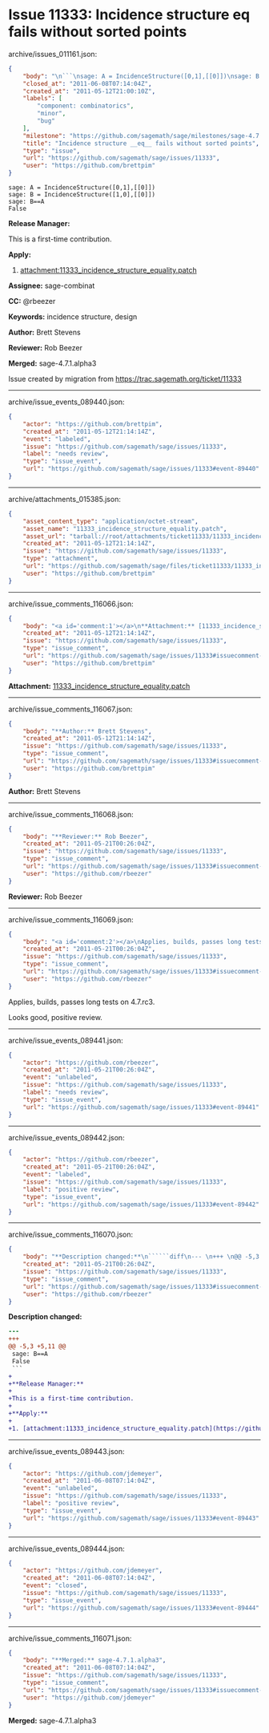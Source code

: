 # Issue 11333: Incidence structure __eq__ fails without sorted points

archive/issues_011161.json:
```json
{
    "body": "\n```\nsage: A = IncidenceStructure([0,1],[[0]])\nsage: B = IncidenceStructure([1,0],[[0]])\nsage: B==A\nFalse\n```\n\n**Release Manager:**\n\nThis is a first-time contribution.\n\n**Apply:**\n\n1. [attachment:11333_incidence_structure_equality.patch](https://github.com/sagemath/sage/files/ticket11333/11333_incidence_structure_equality.patch)\n\n**Assignee:** sage-combinat\n\n**CC:**  @rbeezer\n\n**Keywords:** incidence structure, design\n\n**Author:** Brett Stevens\n\n**Reviewer:** Rob Beezer\n\n**Merged:** sage-4.7.1.alpha3\n\nIssue created by migration from https://trac.sagemath.org/ticket/11333\n\n",
    "closed_at": "2011-06-08T07:14:04Z",
    "created_at": "2011-05-12T21:00:10Z",
    "labels": [
        "component: combinatorics",
        "minor",
        "bug"
    ],
    "milestone": "https://github.com/sagemath/sage/milestones/sage-4.7.1",
    "title": "Incidence structure __eq__ fails without sorted points",
    "type": "issue",
    "url": "https://github.com/sagemath/sage/issues/11333",
    "user": "https://github.com/brettpim"
}
```

```
sage: A = IncidenceStructure([0,1],[[0]])
sage: B = IncidenceStructure([1,0],[[0]])
sage: B==A
False
```

**Release Manager:**

This is a first-time contribution.

**Apply:**

1. [attachment:11333_incidence_structure_equality.patch](https://github.com/sagemath/sage/files/ticket11333/11333_incidence_structure_equality.patch)

**Assignee:** sage-combinat

**CC:**  @rbeezer

**Keywords:** incidence structure, design

**Author:** Brett Stevens

**Reviewer:** Rob Beezer

**Merged:** sage-4.7.1.alpha3

Issue created by migration from https://trac.sagemath.org/ticket/11333





---

archive/issue_events_089440.json:
```json
{
    "actor": "https://github.com/brettpim",
    "created_at": "2011-05-12T21:14:14Z",
    "event": "labeled",
    "issue": "https://github.com/sagemath/sage/issues/11333",
    "label": "needs review",
    "type": "issue_event",
    "url": "https://github.com/sagemath/sage/issues/11333#event-89440"
}
```



---

archive/attachments_015385.json:
```json
{
    "asset_content_type": "application/octet-stream",
    "asset_name": "11333_incidence_structure_equality.patch",
    "asset_url": "tarball://root/attachments/ticket11333/11333_incidence_structure_equality.patch",
    "created_at": "2011-05-12T21:14:14Z",
    "issue": "https://github.com/sagemath/sage/issues/11333",
    "type": "attachment",
    "url": "https://github.com/sagemath/sage/files/ticket11333/11333_incidence_structure_equality.patch",
    "user": "https://github.com/brettpim"
}
```



---

archive/issue_comments_116066.json:
```json
{
    "body": "<a id='comment:1'></a>\n**Attachment:** [11333_incidence_structure_equality.patch](https://github.com/sagemath/sage/files/ticket11333/11333_incidence_structure_equality.patch)",
    "created_at": "2011-05-12T21:14:14Z",
    "issue": "https://github.com/sagemath/sage/issues/11333",
    "type": "issue_comment",
    "url": "https://github.com/sagemath/sage/issues/11333#issuecomment-116066",
    "user": "https://github.com/brettpim"
}
```

<a id='comment:1'></a>
**Attachment:** [11333_incidence_structure_equality.patch](https://github.com/sagemath/sage/files/ticket11333/11333_incidence_structure_equality.patch)



---

archive/issue_comments_116067.json:
```json
{
    "body": "**Author:** Brett Stevens",
    "created_at": "2011-05-12T21:14:14Z",
    "issue": "https://github.com/sagemath/sage/issues/11333",
    "type": "issue_comment",
    "url": "https://github.com/sagemath/sage/issues/11333#issuecomment-116067",
    "user": "https://github.com/brettpim"
}
```

**Author:** Brett Stevens



---

archive/issue_comments_116068.json:
```json
{
    "body": "**Reviewer:** Rob Beezer",
    "created_at": "2011-05-21T00:26:04Z",
    "issue": "https://github.com/sagemath/sage/issues/11333",
    "type": "issue_comment",
    "url": "https://github.com/sagemath/sage/issues/11333#issuecomment-116068",
    "user": "https://github.com/rbeezer"
}
```

**Reviewer:** Rob Beezer



---

archive/issue_comments_116069.json:
```json
{
    "body": "<a id='comment:2'></a>\nApplies, builds, passes long tests on 4.7.rc3.\n\nLooks good, positive review.",
    "created_at": "2011-05-21T00:26:04Z",
    "issue": "https://github.com/sagemath/sage/issues/11333",
    "type": "issue_comment",
    "url": "https://github.com/sagemath/sage/issues/11333#issuecomment-116069",
    "user": "https://github.com/rbeezer"
}
```

<a id='comment:2'></a>
Applies, builds, passes long tests on 4.7.rc3.

Looks good, positive review.



---

archive/issue_events_089441.json:
```json
{
    "actor": "https://github.com/rbeezer",
    "created_at": "2011-05-21T00:26:04Z",
    "event": "unlabeled",
    "issue": "https://github.com/sagemath/sage/issues/11333",
    "label": "needs review",
    "type": "issue_event",
    "url": "https://github.com/sagemath/sage/issues/11333#event-89441"
}
```



---

archive/issue_events_089442.json:
```json
{
    "actor": "https://github.com/rbeezer",
    "created_at": "2011-05-21T00:26:04Z",
    "event": "labeled",
    "issue": "https://github.com/sagemath/sage/issues/11333",
    "label": "positive review",
    "type": "issue_event",
    "url": "https://github.com/sagemath/sage/issues/11333#event-89442"
}
```



---

archive/issue_comments_116070.json:
```json
{
    "body": "**Description changed:**\n``````diff\n--- \n+++ \n@@ -5,3 +5,11 @@\n sage: B==A\n False\n ```\n+\n+**Release Manager:**\n+\n+This is a first-time contribution.\n+\n+**Apply:**\n+\n+1. [attachment:11333_incidence_structure_equality.patch](https://github.com/sagemath/sage/files/ticket11333/11333_incidence_structure_equality.patch)\n``````\n",
    "created_at": "2011-05-21T00:26:04Z",
    "issue": "https://github.com/sagemath/sage/issues/11333",
    "type": "issue_comment",
    "url": "https://github.com/sagemath/sage/issues/11333#issuecomment-116070",
    "user": "https://github.com/rbeezer"
}
```

**Description changed:**
``````diff
--- 
+++ 
@@ -5,3 +5,11 @@
 sage: B==A
 False
 ```
+
+**Release Manager:**
+
+This is a first-time contribution.
+
+**Apply:**
+
+1. [attachment:11333_incidence_structure_equality.patch](https://github.com/sagemath/sage/files/ticket11333/11333_incidence_structure_equality.patch)
``````




---

archive/issue_events_089443.json:
```json
{
    "actor": "https://github.com/jdemeyer",
    "created_at": "2011-06-08T07:14:04Z",
    "event": "unlabeled",
    "issue": "https://github.com/sagemath/sage/issues/11333",
    "label": "positive review",
    "type": "issue_event",
    "url": "https://github.com/sagemath/sage/issues/11333#event-89443"
}
```



---

archive/issue_events_089444.json:
```json
{
    "actor": "https://github.com/jdemeyer",
    "created_at": "2011-06-08T07:14:04Z",
    "event": "closed",
    "issue": "https://github.com/sagemath/sage/issues/11333",
    "type": "issue_event",
    "url": "https://github.com/sagemath/sage/issues/11333#event-89444"
}
```



---

archive/issue_comments_116071.json:
```json
{
    "body": "**Merged:** sage-4.7.1.alpha3",
    "created_at": "2011-06-08T07:14:04Z",
    "issue": "https://github.com/sagemath/sage/issues/11333",
    "type": "issue_comment",
    "url": "https://github.com/sagemath/sage/issues/11333#issuecomment-116071",
    "user": "https://github.com/jdemeyer"
}
```

**Merged:** sage-4.7.1.alpha3
